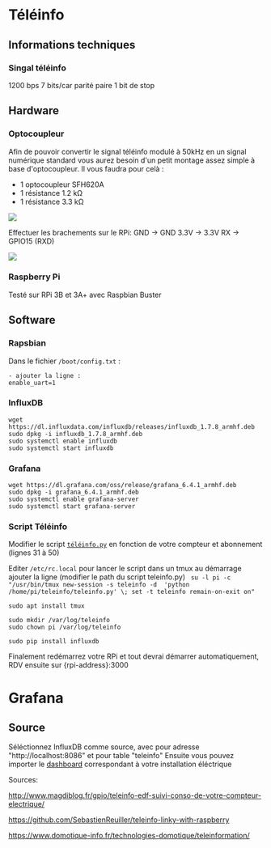 # Téléinfo
## Informations techniques
### Singal téléinfo
1200 bps
7 bits/car
parité paire
1 bit de stop
## Hardware
### Optocoupleur
Afin de pouvoir convertir le signal téléinfo modulé à 50kHz en un signal numérique standard vous aurez besoin d'un petit montage assez simple à base d'optocoupleur.
Il vous faudra pour celà : 

- 1 optocoupleur SFH620A
- 1 résistance 1.2 kΩ
- 1 résistance 3.3 kΩ

![](http://www.magdiblog.fr/wp-content/uploads/2014/05/teleinfo_schema.jpg)

Effectuer les brachements sur le RPi:
GND -> GND
3.3V -> 3.3V
RX -> GPIO15 (RXD)

![](https://www.elektronik-kompendium.de/sites/raspberry-pi/fotos/raspberry-pi-15b.jpg)

### Raspberry Pi
Testé sur RPi 3B et 3A+ avec Raspbian Buster

## Software
### Rapsbian

Dans le fichier ```/boot/config.txt``` :
```
- ajouter la ligne : 
enable_uart=1
```

### InfluxDB
```
wget https://dl.influxdata.com/influxdb/releases/influxdb_1.7.8_armhf.deb
sudo dpkg -i influxdb_1.7.8_armhf.deb
sudo systemctl enable influxdb
sudo systemctl start influxdb
```

### Grafana 
```
wget https://dl.grafana.com/oss/release/grafana_6.4.1_armhf.deb
sudo dpkg -i grafana_6.4.1_armhf.deb 
sudo systemctl enable grafana-server
sudo systemctl start grafana-server
```

### Script Téléinfo

Modifier le script [```téléinfo.py```](https://raw.githubusercontent.com/pierreyves258/teleinfo/master/teleinfo.py) en fonction de votre compteur et abonnement (lignes 31 à 50)

Editer ```/etc/rc.local``` pour lancer le script dans un tmux au démarrage
ajouter la ligne (modifier le path du script teleinfo.py)
``` su -l pi -c "/usr/bin/tmux new-session -s teleinfo -d  'python /home/pi/teleinfo/teleinfo.py' \; set -t teleinfo remain-on-exit on"```

```
sudo apt install tmux

sudo mkdir /var/log/teleinfo
sudo chown pi /var/log/teleinfo

sudo pip install influxdb
```
Finalement redémarrez votre RPi et tout devrai démarrer automatiquement, RDV ensuite sur {rpi-address}:3000

# Grafana
## Source
Séléctionnez InfluxDB comme source, avec pour adresse "http://localhost:8086" et pour table "teleinfo"
Ensuite vous pouvez importer le [dashboard](https://github.com/pierreyves258/teleinfo/tree/master/grafana%20dashboards) correspondant à votre installation éléctrique


Sources:

http://www.magdiblog.fr/gpio/teleinfo-edf-suivi-conso-de-votre-compteur-electrique/

https://github.com/SebastienReuiller/teleinfo-linky-with-raspberry

https://www.domotique-info.fr/technologies-domotique/teleinformation/
